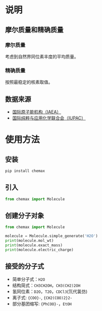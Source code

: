 # 说明

## 摩尔质量和精确质量

### 摩尔质量

考虑到自然界同位素丰度的平均质量。

### 精确质量

按照最稳定的核素取值。

## 数据来源

- [国际原子能机构（IAEA）](https://www-nds.iaea.org/)
- [国际纯粹与应用化学联合会（IUPAC）](https://www.iupac.org/)

# 使用方法

## 安装

```bash
pip install chemax
```

## 引入

```python
from chemax import Molecule
```

## 创建分子对象

```python
from chemax import Molecule

molecule = Molecule.simple_generate('H2O')
print(molecule.mol_wt)
print(molecule.exact_mass)
print(molecule.electric_charge)
```

## 接受的分子式

- 简单分子式：`H2O`
- 结构简式：`CH3CH2OH`，`CH3(CH2)2OH`
- 氢同位素：`D2O`，`T2O`，`CDCl3`(氘代氯仿)
- 离子式: `{COO}-`, `{CH2(COO)2}2-`
- 部分基团缩写: `{PhCOO}-`，`EtOH`
